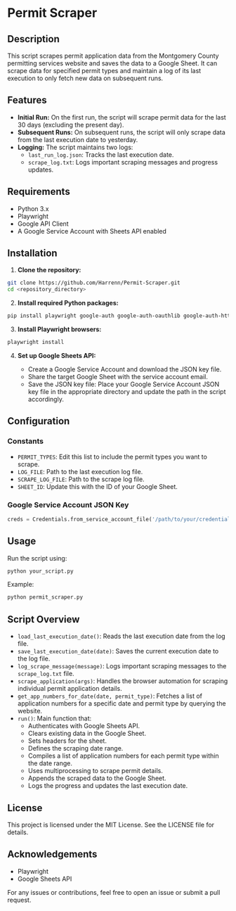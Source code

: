 # Permit Scraper

## Description

This script scrapes permit application data from the Montgomery County permitting services website and saves the data to a Google Sheet. It can scrape data for specified permit types and maintain a log of its last execution to only fetch new data on subsequent runs.

## Features

*   **Initial Run:** On the first run, the script will scrape permit data for the last 30 days (excluding the present day).
*   **Subsequent Runs:** On subsequent runs, the script will only scrape data from the last execution date to yesterday.
*   **Logging:** The script maintains two logs:
    *   `last_run_log.json`: Tracks the last execution date.
    *   `scrape_log.txt`: Logs important scraping messages and progress updates.

## Requirements

*   Python 3.x
*   Playwright
*   Google API Client
*   A Google Service Account with Sheets API enabled

## Installation

1.  **Clone the repository:**

```bash
git clone https://github.com/Harrenn/Permit-Scraper.git
cd <repository_directory>
```

2.  **Install required Python packages:**

```bash
pip install playwright google-auth google-auth-oauthlib google-auth-httplib2 google-api-python-client
```

3.  **Install Playwright browsers:**

```bash
playwright install
```

4.  **Set up Google Sheets API:**

    *   Create a Google Service Account and download the JSON key file.
    *   Share the target Google Sheet with the service account email.
    *   Save the JSON key file: Place your Google Service Account JSON key file in the appropriate directory and update the path in the script accordingly.

## Configuration

### Constants

*   `PERMIT_TYPES`: Edit this list to include the permit types you want to scrape.
*   `LOG_FILE`: Path to the last execution log file.
*   `SCRAPE_LOG_FILE`: Path to the scrape log file.
*   `SHEET_ID`: Update this with the ID of your Google Sheet.

### Google Service Account JSON Key

```python
creds = Credentials.from_service_account_file('/path/to/your/credentials.json', scopes=['https://www.googleapis.com/auth/spreadsheets'])
```

## Usage

Run the script using:

```bash
python your_script.py
```

Example:

```bash
python permit_scraper.py
```

## Script Overview

*   `load_last_execution_date()`: Reads the last execution date from the log file.
*   `save_last_execution_date(date)`: Saves the current execution date to the log file.
*   `log_scrape_message(message)`: Logs important scraping messages to the `scrape_log.txt` file.
*   `scrape_application(args)`: Handles the browser automation for scraping individual permit application details.
*   `get_app_numbers_for_date(date, permit_type)`: Fetches a list of application numbers for a specific date and permit type by querying the website.
*   `run()`: Main function that:
    *   Authenticates with Google Sheets API.
    *   Clears existing data in the Google Sheet.
    *   Sets headers for the sheet.
    *   Defines the scraping date range.
    *   Compiles a list of application numbers for each permit type within the date range.
    *   Uses multiprocessing to scrape permit details.
    *   Appends the scraped data to the Google Sheet.
    *   Logs the progress and updates the last execution date.

## License

This project is licensed under the MIT License. See the LICENSE file for details.

## Acknowledgements

*   Playwright
*   Google Sheets API

For any issues or contributions, feel free to open an issue or submit a pull request.
